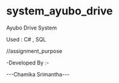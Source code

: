 # system_ayubo_drive
Ayubo Drive System

Used : C# , SQL

//assignment_purpose


-Developed By :-

---Chamika Srimantha---
